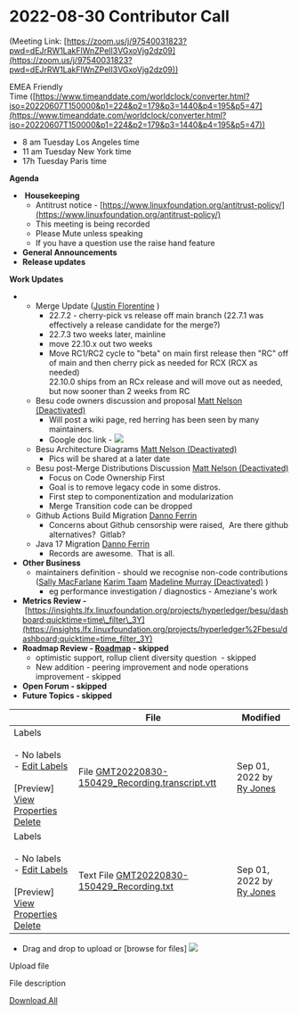 # 2022-08-30 Contributor Call

(Meeting Link: ⁨[https://zoom.us/j/97540031823?pwd=dEJrRW1LakFlWnZPelI3VGxoVjg2dz09](https://zoom.us/j/97540031823?pwd=dEJrRW1LakFlWnZPelI3VGxoVjg2dz09))

EMEA Friendly Time ([https://www.timeanddate.com/worldclock/converter.html?iso=20220607T150000&p1=224&p2=179&p3=1440&p4=195&p5=47](https://www.timeanddate.com/worldclock/converter.html?iso=20220607T150000&p1=224&p2=179&p3=1440&p4=195&p5=47))

- 8 am Tuesday Los Angeles time
- 11 am Tuesday New York time
- 17h Tuesday Paris time

**Agenda**

-  **Housekeeping**
  - Antitrust notice - [https://www.linuxfoundation.org/antitrust-policy/](https://www.linuxfoundation.org/antitrust-policy/)
  - This meeting is being recorded
  - Please Mute unless speaking
  - If you have a question use the raise hand feature
- **General Announcements**
- **Release updates**

**Work Updates**

- 
  - Merge Update ([Justin Florentine](https://lf-hyperledger.atlassian.net/wiki/people/60be12f85c64b100711c51d4?ref=confluence) )
    - 22.7.2 - cherry-pick vs release off main branch (22.7.1 was effectively a release candidate for the merge?)
    - 22.7.3 two weeks later, mainline
    - move 22.10.x out two weeks
    - Move RC1/RC2 cycle to "beta" on main first release then "RC" off of main and then cherry pick as needed for RCX (RCX as needed)  
22.10.0 ships from an RCx release and will move out as needed, but now sooner than 2 weeks from RC
  - Besu code owners discussion and proposal [Matt Nelson (Deactivated)](https://lf-hyperledger.atlassian.net/wiki/people/6092a453afcdb700691fdc3b?ref=confluence)
    - Will post a wiki page, red herring has been seen by many maintainers.  
    - Google doc link - [![](https://lf-hyperledger.atlassian.net/wiki/plugins/servlet/confluence/placeholder/unknown-macro?name=lref-gdrive-file&locale=en_US&version=2)
](https://docs.google.com/document/d/1DdtjJ54Kg6ayLZQFA9Ct0CS81LcWrl0hTOSAzeR66O8/edit#heading=h.jzmjnu2nm8o)
  - Besu Architecture Diagrams [Matt Nelson (Deactivated)](https://lf-hyperledger.atlassian.net/wiki/people/6092a453afcdb700691fdc3b?ref=confluence)
    - Pics will be shared at a later date
  - Besu post-Merge Distributions Discussion [Matt Nelson (Deactivated)](https://lf-hyperledger.atlassian.net/wiki/people/6092a453afcdb700691fdc3b?ref=confluence)
    - Focus on Code Ownership First
    - Goal is to remove legacy code in some distros.
    - First step to componentization and modularization
    - Merge Transition code can be dropped
  - Github Actions Build Migration [Danno Ferrin](https://lf-hyperledger.atlassian.net/wiki/people/5b7f2d80c4e4892a5b789551?ref=confluence)
    - Concerns about Github censorship were raised,  Are there github alternatives?  Gitlab?
  - Java 17 Migration [Danno Ferrin](https://lf-hyperledger.atlassian.net/wiki/people/5b7f2d80c4e4892a5b789551?ref=confluence)  
    - Records are awesome.  That is all.
- **Other Business**
  - maintainers definition - should we recognise non-code contributions ([Sally MacFarlane](https://lf-hyperledger.atlassian.net/wiki/people/5a98a5f381617c2a79536306?ref=confluence) [Karim Taam](https://lf-hyperledger.atlassian.net/wiki/people/712020:595ffa36-5d5e-40b6-b7f0-b39c13201928?ref=confluence) [Madeline Murray (Deactivated)](https://lf-hyperledger.atlassian.net/wiki/people/5ba1f073ef78ff2f8f4ba6d3?ref=confluence) )
    - eg performance investigation / diagnostics - Ameziane's work
- **Metrics Review -** [https://insights.lfx.linuxfoundation.org/projects/hyperledger/besu/dashboard;quicktime=time\_filter\_3Y](https://insights.lfx.linuxfoundation.org/projects/hyperledger%2Fbesu/dashboard;quicktime=time_filter_3Y)
- **Roadmap Review - [Roadmap](https://lf-hyperledger.atlassian.net/wiki/display/BESU/Roadmap) - skipped**
  - optimistic support, rollup client diversity question  - skipped
  - New addition - peering improvement and node operations improvement - skipped
- **Open Forum - skipped**
- **Future Topics - skipped**

  

   

|     | File | Modified |
| --- | --- | --- |
| Labels<br><br>- No labels<br>- [Edit Labels](#)<br><br>[Preview] [View](/wiki/download/attachments/22155781/GMT20220830-150429_Recording.transcript.vtt?version=1) [Properties](/wiki/pages/editattachment.action?pageId=22155781&fileName=GMT20220830-150429_Recording.transcript.vtt&isFromPageView=true) [Delete](/wiki/pages/confirmattachmentremoval.action?pageId=22155781&fileName=GMT20220830-150429_Recording.transcript.vtt) | File [GMT20220830-150429\_Recording.transcript.vtt](/wiki/download/attachments/22155781/GMT20220830-150429_Recording.transcript.vtt?api=v2) | Sep 01, 2022 by [Ry Jones](/wiki/people/557058:078cecfc-fb17-4d9a-8759-b5b74efa6850) |
| Labels<br><br>- No labels<br>- [Edit Labels](#)<br><br>[Preview] [View](/wiki/download/attachments/22155781/GMT20220830-150429_Recording.txt?version=1) [Properties](/wiki/pages/editattachment.action?pageId=22155781&fileName=GMT20220830-150429_Recording.txt&isFromPageView=true) [Delete](/wiki/pages/confirmattachmentremoval.action?pageId=22155781&fileName=GMT20220830-150429_Recording.txt) | Text File [GMT20220830-150429\_Recording.txt](/wiki/download/attachments/22155781/GMT20220830-150429_Recording.txt?api=v2) | Sep 01, 2022 by [Ry Jones](/wiki/people/557058:078cecfc-fb17-4d9a-8759-b5b74efa6850) |

- Drag and drop to upload or [browse for files] ![](/wiki/images/icons/wait.gif)

Upload file 

File description  

</form> </div> </div> <div> <a class="download-all-link" href="/wiki/download/all\_attachments?pageId=22155781" title="Download all the latest versions of attachments on this content as single zip file.">Download All</a> </div> </div> <p /></x-turndown>